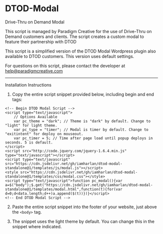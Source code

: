 # DTOD-Modal
Drive-Thru on Demand Modal

This script is managed by Paradigm Creative for the use of Drive-Thru on Demand customers and clients. The script creates a custom modal to feature their partnership with DTOD

This script is a simplified version of the DTOD Modal Wordpress plugin also available to DTOD customers. This version uses default settings. 

For questions on this script, please contact the developer at help@paradigmcreative.com

------

Installation Instructions

1. Copy the entire script snippet provided below, including begin and end tags:

```
<!-- Begin DTOD Modal Script -->
<script type="text/javascript">
	// Options Available
	var pc_theme = "dark"; // Theme is "dark" by default. Change to "light" for light theme.
	var pc_type = "timer"; // Modal is timer by default. Change to "exitintent" for deploy on mouseout.
	var pc_timer = 5; // Time after page load until popup deploys in seconds. 5 is default.
</script>
<script src="http://code.jquery.com/jquery-1.6.4.min.js" type="text/javascript"></script>
<script type="text/javascript" src="https://cdn.jsdelivr.net/gh/iamharlan/dtod-modal-standalone@1/templates/js/modal.js"></script>
<style src="https://cdn.jsdelivr.net/gh/iamharlan/dtod-modal-standalone@1/templates/css/modal.css"></style>
<script type="text/javascript">function pc_modal(){var a=$("body");$.get("https://cdn.jsdelivr.net/gh/iamharlan/dtod-modal-standalone@1/templates/modal.html",function(t){for(var d=0;d<data.length;d++)a.append($(t))})}</script>
<!-- End DTOD Modal Script -->
```

2. Paste the entire script snippet into the footer of your website, just above the ```<body>``` tag.

3. The snippet uses the light theme by default. You can change this in the snippet where indicated.